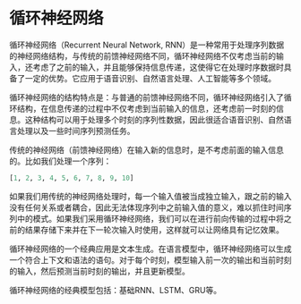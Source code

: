 # 循环神经网络
循环神经网络（Recurrent Neural Network, RNN）是一种常用于处理序列数据的神经网络结构，与传统的前馈神经网络不同，循环神经网络不仅考虑当前的输入，还考虑了之前的输入，并且能够保持信息传递，这使得它在处理时序数据时具备了一定的优势。它应用于语音识别、自然语言处理、人工智能等多个领域。

循环神经网络的结构特点是：与普通的前馈神经网络不同，循环神经网络引入了循环结构，在信息传递的过程中不仅考虑到当前输入的信息，还考虑前一时刻的信息。这种结构可以用于处理多个时刻的序列性数据，因此很适合语音识别、自然语言处理以及一些时间序列预测任务。

传统的神经网络（前馈神经网络）在输入新的信息时，是不考虑前面的输入信息的。比如我们处理一个序列：
```py
[1, 2, 3, 4, 5, 6, 7, 8, 9, 10]
```

如果我们用传统的神经网络处理时，每一个输入值被当成独立输入，跟之前的输入没有任何关系或者耦合，因此无法体现序列中之前输入值的意义，难以抓住时间序列中的模式。如果我们采用循环神经网络，我们可以在进行前向传输的过程中将之前的结果存储下来并在下一轮次输入时使用，这样就可以让网络具有记忆效果。

循环神经网络的一个经典应用是文本生成。在语言模型中，循环神经网络可以生成一个符合上下文和语法的语句。对于每个时刻，模型输入前一次的输出和当前时刻的输入，然后预测当前时刻的输出，并且更新模型。

循环神经网络的经典模型包括：基础RNN、LSTM、GRU等。